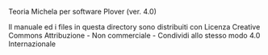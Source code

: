 Teoria Michela per software Plover (ver. 4.0)

Il manuale ed i files in questa directory sono distribuiti con Licenza
Creative Commons Attribuzione - Non commerciale - Condividi allo stesso modo 4.0 Internazionale
